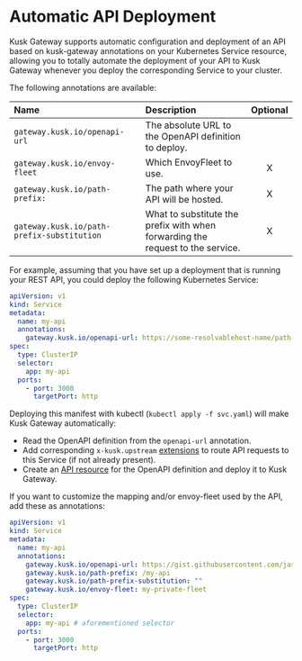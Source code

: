 # Automatic API Deployment

Kusk Gateway supports automatic configuration and deployment of an API based on kusk-gateway annotations on 
your Kubernetes Service resource, allowing you to totally automate the deployment of your API to Kusk Gateway whenever
you deploy the corresponding Service to your cluster.

The following annotations are available:

| Name                                    | Description                                                                   | Optional |
|:----------------------------------------|:------------------------------------------------------------------------------|:--------:|
| `gateway.kusk.io/openapi-url`              | The absolute URL to the OpenAPI definition to deploy.                          |          |
| `gateway.kusk.io/envoy-fleet`              | Which EnvoyFleet to use.                                                       |    X     |
| `gateway.kusk.io/path-prefix:`             | The path where your API will be hosted.                                         |    X     |
| `gateway.kusk.io/path-prefix-substitution` | What to substitute the prefix with when forwarding the request to the service. |    X     |

For example, assuming that you have set up a deployment that is running your REST API, you could deploy 
the following Kubernetes Service: 

```yaml
apiVersion: v1
kind: Service
metadata:
  name: my-api
  annotations:
    gateway.kusk.io/openapi-url: https://some-resolvablehost-name/path-to-openapi.yaml
spec:
  type: ClusterIP
  selector:
    app: my-api 
  ports:
    - port: 3000
      targetPort: http
```

Deploying this manifest with kubectl (`kubectl apply -f svc.yaml`) will make Kusk Gateway automatically: 

- Read the OpenAPI definition from the `openapi-url` annotation.
- Add corresponding `x-kusk.upstream` [extensions](../../reference/extension/#upstream) to route API requests to this Service (if not already present).
- Create an [API resource](../customresources/api.md) for the OpenAPI definition and deploy it to Kusk Gateway.

If you want to customize the mapping and/or envoy-fleet used by the API, add these as annotations:

```yaml
apiVersion: v1
kind: Service
metadata:
  name: my-api
  annotations:
    gateway.kusk.io/openapi-url: https://gist.githubusercontent.com/jasmingacic/082849b29d0e06e5f018a66f4cd49ec3/raw/e91c94cc82e7591031399e0d8c563d28a62de460/openapi.yaml
    gateway.kusk.io/path-prefix: /my-api
    gateway.kusk.io/path-prefix-substitution: ""
    gateway.kusk.io/envoy-fleet: my-private-fleet
spec:
  type: ClusterIP
  selector:
    app: my-api # aforementioned selector
  ports:
    - port: 3000
      targetPort: http
```

